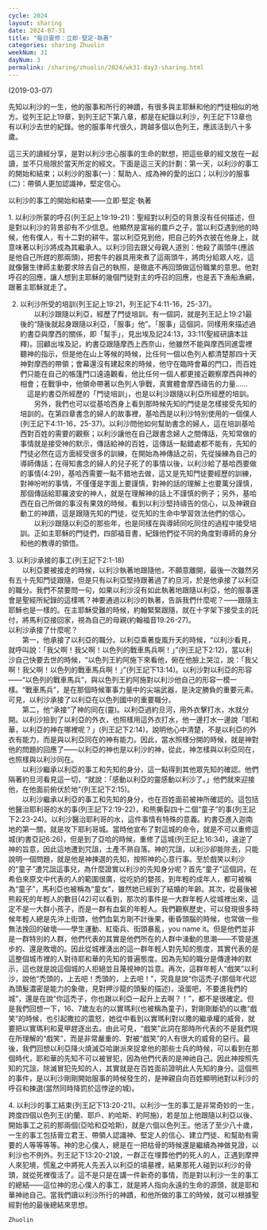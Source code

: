 ```yaml
---
cycle: 2024
layout: sharing
date: 2024-07-31
title: "每日靈修：立即·堅定·執著"
categories: sharing Zhuolin
weekNum: 31
dayNum: 3
permalink: /sharing/zhuolin/2024/wk31-day3-sharing.html
---
```

(2019-03-07)

先知以利沙的一生，他的服事和所行的神蹟，有很多與主耶穌和他的門徒相似的地方。從列王記上19章，到列王記下第八章，都是在紀錄以利沙，列王記下13章也有以利沙去世的紀錄。他的服事年代很久，跨越多個以色列王，應該活到八十多歲。  

這三天的讀經分享，是對以利沙忠心服事的生命的默想，把這些章的經文放在一起讀，並不只局限於當天所定的經文。下面是這三天的計劃：第一天，以利沙的事工的開始和結束；以利沙的服事(一)：幫助人、成為神的愛的出口；以利沙的服事(二)：帶領人更加認識神，堅定信心。  

以利沙的事工的開始和結束——立即·堅定·執著  

1. 以利沙所蒙的呼召(列王記上19:19-21)：聖經對以利亞的背景沒有任何描述，但是對以利沙的背景卻有不少信息。他顯然是富裕的農戶之子，當以利亞遇到他的時候，他有僕人，有十二對的耕牛。當以利亞見到他，把自己的外衣披在他身上，就意味著以利沙將成為其繼承人。以利沙回去跟父母親人道別：他殺了兩頭牛(應該是他自己所趕的那兩頭)，把套牛的器具用來煮了這兩頭牛，將肉分給眾人吃，這就像醫生律師主動要求除去自己的執照，是徹底不再回頭做這份職業的意思。他對呼召的回應，讓人想到主耶穌的幾個門徒對主的呼召的回應，也是丟下漁船漁網，跟著主耶穌就走了。  

2. 以利沙所受的培訓(列王記上19:21，列王記下4:11-16，25-37)。    
　　以利沙跟隨以利亞，經歷了門徒培訓。有一個詞，就是列王記上19:21最後的“隨後就起身跟隨以利亞，「服事」他”。「服事」這個詞，同樣用來描述過約書亞與摩西的關係，即「幫手」，見出埃及記24:13，33:11(聖經研讀本註釋)。回顧出埃及記，約書亞跟隨摩西上西奈山，他雖然不能與摩西同進雲裡聽神的指示，但是他在山上等候的時候，比任何一個以色列人都清楚那四十天神對摩西的帶領；會幕還沒有建起來的時候，他守在臨時會幕的門口，而百姓們只能在自己的帳篷門口遠遠觀看，他比任何一個人都更接近觀察摩西與神的相會；在戰爭中，他領命帶著以色列人爭戰，真實體會摩西禱告的力量...... 　這是約書亞所經歷的「門徒培訓」，也是以利沙跟隨以利亞所經歷的培訓。    
　　另外，我們也可以從基哈西身上看到那時候先知的門徒是怎樣接受先知的培訓的。在第四章書念的婦人的故事裡，基哈西是以利沙特別使用的一個僕人(列王記下4:11-16，25-37)。以利沙問他如何幫助書念的婦人，這在培訓基哈西對百姓的需要的觀察；以利沙讓他在自己跟書念婦人之間傳話，先知常做的事情就是接受神的默示，傳話給神的百姓，這傳話一點錯處都不能有，先知的門徒必然在這方面經受很多的訓練，在開始為神傳話之前，先從操練為自己的導師傳話；在得知書念的婦人的兒子死了的事情以後，以利沙給了基哈西要做的事情(4:29)，基哈西需要一點不錯地去做，這又是先知門徒要經歷的訓練，對神吩咐的事情，不僅僅是字面上要謹慎，對神的話的理解上也要萬分謹慎，那個傳話給耶羅波安的神人，就是在理解神的話上不謹慎的例子；另外，基哈西在自己所做的事沒有果效的時候，看到以利沙堅持禱告的信心，以及神親自動工的神蹟，這是跟隨先知的門徒，從先知的生命中學習效法他們的信心。    
　　以利沙跟隨以利亞的那些年，也是同樣在與導師同吃同住的過程中接受培訓。正如主耶穌的門徒們，四部福音書，紀錄他們從不同的角度對導師的身分和他的教導的領悟。  

3. 以利沙承接的事工(列王記下2:1-18)    
　　以利亞要被接走的時候，以利沙執著地跟隨他，不願意離開，最後一次雖然另有五十先知門徒跟隨，但是只有以利亞堅持跟著過了約旦河，於是他承接了以利亞的職分。我們不禁要問一句，如果以利沙沒有如此執著地跟隨以利亞，他的服事還會是聖經所紀錄的這樣嗎？神要通過以利沙的執著，告訴我們什麼呢？——跟隨主耶穌也是一樣的。在主耶穌受難的時候，約翰緊緊跟隨，就在十字架下接受主的託付，將馬利亞接回家，視為自己的母親(約翰福音19:26-27)。    
以利沙承接了什麼呢？    
　　第一，他承接了以利亞的職分。以利亞乘著旋風升天的時候，“以利沙看見，就呼叫說：「我父啊！我父啊！以色列的戰車馬兵啊！」”(列王記下2:12)，當以利沙自己快要去世的時候，“以色列王約阿施下來看他，俯在他臉上哭泣，說：「我父啊！我父啊！以色列的戰車馬兵啊！」”(列王記下13:14)。以利沙對以利亞的形容——“以色列的戰車馬兵”，與以色列王約阿施對以利沙他自己的形容一模一樣。“戰車馬兵”，是在那個時候軍事力量中的尖端武器，是決定勝負的重要元素。可見，以利沙承接了以利亞在以色列國中的重要職分。    
　　第二，他“承接”了神的同在(靈)。以利亞過約旦河，用外衣擊打水，水就分開。以利沙撿到了以利亞的外衣，也照樣用這外衣打水，他一邊打水一邊說「耶和華，以利亞的神在哪裡呢？」(列王記下2:14)，說明他心中清楚，不是以利亞的外衣有能力，而是與以利亞同在的神有能力。因此，當水照樣分開的時候，就是神對他的問題的回應了——以利亞的神也是以利沙的神，從此，神怎樣與以利亞同在，也照樣與以利沙同在。    
　　以利沙繼承以利亞的事工和先知的身分，這一點得到其他眾先知的確認。他們隔著約旦河看見這一切，“就說：「感動以利亞的靈感動以利沙了。」他們就來迎接他，在他面前俯伏於地”(列王記下2:15)。    
　　以利沙繼承以利亞的事工和先知的身分，也在百姓面前被神所確認的。這包括他醫治耶利哥的水的事(列王記下2:19-22)，和熊撕裂四十二個“童子”的事(列王記下2:23-24)。以利沙醫治耶利哥的水，這件事情有特殊的意義。約書亞進入迦南地的第一關，就是攻下耶利哥城。當時他宣布了對這城的命令，就是不可以重修這城(約書亞記6:26)，但是到了亞哈的時候，重修了這城(列王記上16:34)，違逆了神的旨意，因此這地遭到咒詛，土產不熟自落。神的咒詛，以利沙卻能除去，只能說明一個問題，就是他是神揀選的先知，按照神的心意行事。至於戲笑以利沙的“童子”遭咒詛這事兒，為什麼證實以利沙的先知身分呢？首先“童子”這個詞，在希伯來原文中代表的人的範圍很廣，從吃奶的嬰孩，到年輕的成年人，都可被稱為“童子”，馬利亞也被稱為“童女”，雖然她已經到了結婚的年齡。其次，從最後被熊殺死的年輕人的數目(42)可以看到，那次的事件是一大群年輕人從城裡出來，這定不是一大群小孩子，而是一群有血氣的年輕人。我們觀察歷史，可以發現很多時候年輕人總是先沖上街頭，他們血氣方剛不計後果，衝昏頭腦的時候，也常做一些無法挽回的破壞——學生運動、紅衛兵、街頭暴亂，you name it。但是他們並非是一群特別的人群，他們代表的其實是他們所在的人群中湧動的思潮——不管是進步的、還是敗壞的。因此從城裡湧出的這一群年輕人對先知的態度，其實代表的是這整個城市裡的人對待耶和華的先知的普遍態度。因為先知的職分是傳達神的默示，這也就是說這個城的人拒絕並且蔑視神的旨意。再次，這群年輕人“戲笑”以利沙，說他“禿頭的，上去吧！禿頭的，上去吧！”，究竟是說“你這禿子(那個年代認為頭髮濃密是能力的象徵，見對押沙龍的頭髮的描述)，滾蛋吧，不要進我們的城”，還是在說“你這禿子，你也跟以利亞一起升上去啊？！”，都不是很確定。但是我們回想一下，16、7歲左右的以實瑪利(也被稱為童子)，對剛剛斷奶的以撒“戲笑”的時候，也引起撒拉的震怒，她從中看到以實瑪利對以撒的繼承權的威脅，就要把以實瑪利和夏甲趕逐出去。由此可見，“戲笑”此詞在那時所代表的不是我們現在所理解的“戲笑”，而是非常嚴重的、對被“戲笑”的人有很大的威脅的惡行。最後，我們回想以利亞降火燒滅亞哈謝派來捉拿他的那些士兵的時候，可以看到在那個時代，耶和華的先知不可以被冒犯，因為他們代表的是神祂自己。因此神按照先知的咒詛，除滅冒犯先知的人，其實就是在百姓面前證明此人先知的身分。這個熊的事件，是以利沙剛剛開始服事的時候發生的，是神親自向百姓顯明祂對以利沙的呼召和揀選(當然同時降罰於這悖逆的城)。  

4. 以利沙的事工結束(列王記下13:20-21)。以利沙一生的事工是非常奇妙的一生，跨度四個以色列王(約蘭、耶戶、約哈斯、約阿施)，若是加上他跟隨以利亞以後、開始事工之前的那兩個(亞哈和亞哈斯)，就是六個以色列王。他活了至少八十歲，一生的事工包括膏立君王、帶領人認識神、堅定人的信心、建立門徒、和幫助有需要的人等等等等。神的忠心僕人，總是在一把枯骨的時候還是繼續為神做見證，以利沙也不例外。列王記下13:20-21說，一群正在埋葬他們的死人的人，正遇到摩押人來犯境，慌亂之中將死人先丟入以利亞的墳墓裡，結果那死人碰到以利沙的骨頭，就從死裡復活了。這不是只是在講一件新奇的事情，而是對以利沙一生的事工的總結——這位神的忠心僕人的事工，就是將人指向永遠的生命的源頭，就是耶和華神祂自己。當我們讀以利沙所行的神蹟，和他所做的事工的時候，就可以根據聖經對他的最後總結來思想。  

`Zhuolin`  
